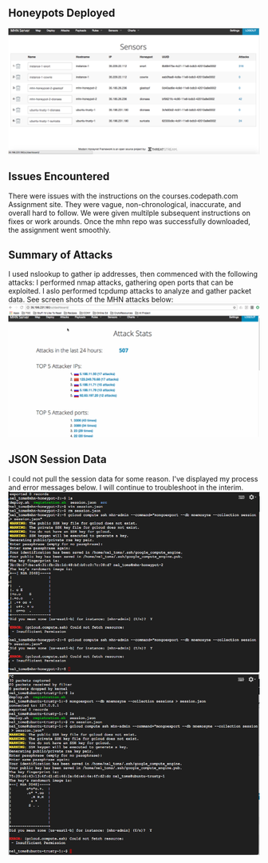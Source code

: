 ## Honeypots Deployed
![](https://github.com/neltoms/cybersecurity/blob/master/Week_9/GIF/honeypots_deployed.png)

## Issues Encountered
There were issues with the instructions on the courses.codepath.com Assignment site. They were vague, non-chronological, 
inaccurate, and overall hard to follow. We were given multilple subsequent instructions on fixes or work arounds. Once the mhn
repo was successfully downloaded, the assignment went smoothly.

## Summary of Attacks
I used nslookup to gather ip addresses, then commenced with the following attacks:
I performed nmap attacks, gathering open ports that can be exploited. I aslo performed tcpdump attacks to analyze and gather packet data. See screen shots of the MHN attacks below:
![](https://github.com/neltoms/cybersecurity/blob/master/Week_9/GIF/mhn_gif.gif)

## JSON Session Data
I could not pull the session data for some reason. I've displayed my process and error messages below. I will continue to
troubleshoot in the interim.
![](https://github.com/neltoms/cybersecurity/blob/master/Week_9/GIF/session_data_pull_failure1.png)
![](https://github.com/neltoms/cybersecurity/blob/master/Week_9/GIF/session_data_pull_failure2.png)
